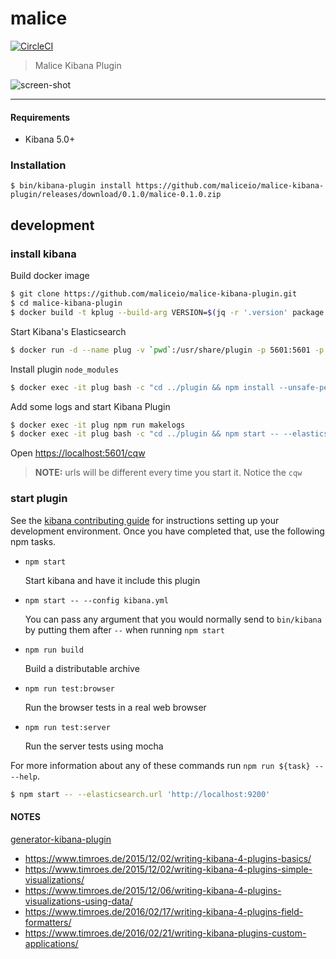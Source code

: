 malice
======

[![CircleCI](https://circleci.com/gh/maliceio/malice-kibana-plugin.svg?style=svg)](https://circleci.com/gh/maliceio/malice-kibana-plugin)

> Malice Kibana Plugin

![screen-shot](https://raw.githubusercontent.com/maliceio/malice-kibana-plugin/master/screen-shot.png)

---
#### Requirements

* Kibana 5.0+

### Installation
```
$ bin/kibana-plugin install https://github.com/maliceio/malice-kibana-plugin/releases/download/0.1.0/malice-0.1.0.zip
```

development
-----------

### install kibana

Build docker image

```bash
$ git clone https://github.com/maliceio/malice-kibana-plugin.git
$ cd malice-kibana-plugin
$ docker build -t kplug --build-arg VERSION=$(jq -r '.version' package.json) .
```

Start Kibana's Elasticsearch

```bash  
$ docker run -d --name plug -v `pwd`:/usr/share/plugin -p 5601:5601 -p 443:443 kplug
```

Install plugin `node_modules`

```bash
$ docker exec -it plug bash -c "cd ../plugin && npm install --unsafe-perm"
```

Add some logs and start Kibana Plugin

```bash
$ docker exec -it plug npm run makelogs
$ docker exec -it plug bash -c "cd ../plugin && npm start -- --elasticsearch.url 'http://localhost:9200'"
```

Open [https://localhost:5601/cqw](https://localhost:5601/cqw)

> **NOTE:** urls will be different every time you start it.  Notice the `cqw`

### start plugin

See the [kibana contributing guide](https://github.com/elastic/kibana/blob/master/CONTRIBUTING.md) for instructions setting up your development environment. Once you have completed that, use the following npm tasks.

-	`npm start`

	Start kibana and have it include this plugin

-	`npm start -- --config kibana.yml`

	You can pass any argument that you would normally send to `bin/kibana` by putting them after `--` when running `npm start`

-	`npm run build`

	Build a distributable archive

-	`npm run test:browser`

	Run the browser tests in a real web browser

-	`npm run test:server`

	Run the server tests using mocha

For more information about any of these commands run `npm run ${task} -- --help`.

```bash
$ npm start -- --elasticsearch.url 'http://localhost:9200'
```

#### NOTES

[generator-kibana-plugin](https://github.com/elastic/generator-kibana-plugin)

-	https://www.timroes.de/2015/12/02/writing-kibana-4-plugins-basics/
-	https://www.timroes.de/2015/12/02/writing-kibana-4-plugins-simple-visualizations/
-	https://www.timroes.de/2015/12/06/writing-kibana-4-plugins-visualizations-using-data/
-	https://www.timroes.de/2016/02/17/writing-kibana-4-plugins-field-formatters/
-	https://www.timroes.de/2016/02/21/writing-kibana-plugins-custom-applications/
